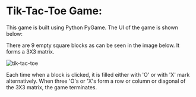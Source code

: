 # Tik-Tac-Toe Game:

This game is built using Python PyGame.
The UI of the game is shown below:

There are 9 empty square blocks as can be seen in the image below. It forms a 3X3 matrix.

![tik-tac-toe](https://user-images.githubusercontent.com/58632626/151352490-f7eb5d5f-b14f-4e66-b755-972a19788671.png)

Each time when a block is clicked, it is filled either with 'O' or with 'X' mark alternatively. When three 'O's or 'X's form a row or column or diagonal of the 3X3 matrix, the game terminates.
